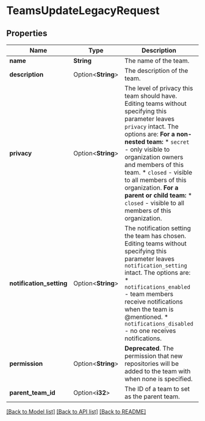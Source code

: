 # TeamsUpdateLegacyRequest

## Properties

Name | Type | Description | Notes
------------ | ------------- | ------------- | -------------
**name** | **String** | The name of the team. | 
**description** | Option<**String**> | The description of the team. | [optional]
**privacy** | Option<**String**> | The level of privacy this team should have. Editing teams without specifying this parameter leaves `privacy` intact. The options are:   **For a non-nested team:**    * `secret` - only visible to organization owners and members of this team.    * `closed` - visible to all members of this organization.   **For a parent or child team:**    * `closed` - visible to all members of this organization. | [optional]
**notification_setting** | Option<**String**> | The notification setting the team has chosen. Editing teams without specifying this parameter leaves `notification_setting` intact. The options are:   * `notifications_enabled` - team members receive notifications when the team is @mentioned.    * `notifications_disabled` - no one receives notifications. | [optional]
**permission** | Option<**String**> | **Deprecated**. The permission that new repositories will be added to the team with when none is specified. | [optional][default to Pull]
**parent_team_id** | Option<**i32**> | The ID of a team to set as the parent team. | [optional]

[[Back to Model list]](../README.md#documentation-for-models) [[Back to API list]](../README.md#documentation-for-api-endpoints) [[Back to README]](../README.md)


